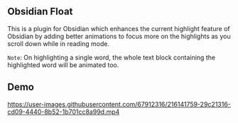## Obsidian Float
This is a plugin for Obsidian which enhances the current highlight feature of Obsidian by adding better animations to focus more on the highlights as you scroll down while in reading mode.

`Note`: On highlighting a single word, the whole text block containing the highlighted word will be animated too.

## Demo


https://user-images.githubusercontent.com/67912316/216141759-29c21316-cd09-4440-8b52-1b701cc8a99d.mp4

